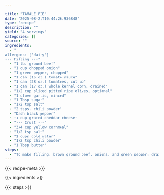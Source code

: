 ```yaml
---

title: "TAMALE PIE"
date: "2025-08-21T10:44:26.936848"
type: "recipe"
description: ""
yield: "4 servings"
categories: []
source: ""
ingredients:
  - "
allergens: ['dairy']
--- Filling ---"
  - "1 lb. ground beef"
  - "1 cup chopped onion"
  - "1 green pepper, chopped"
  - "1 can (15 oz.) tomato sauce"
  - "1 can (28 oz.) tomatoes, cut up"
  - "1 can (17 oz.) whole kernel corn, drained"
  - "1/2 cup sliced pitted ripe olives, optional"
  - "1 clove garlic, minced"
  - "1 Tbsp sugar"
  - "1/2 tsp salt"
  - "2 tsps. chili powder"
  - "Dash black pepper"
  - "1 cup grated cheddar cheese"
  - "--- Crust ---"
  - "3/4 cup yellow cornmeal"
  - "1/2 tsp salt"
  - "2 cups cold water"
  - "1/2 tsp chili powder"
  - "1 Tbsp butter"
steps:
  - "To make filling, brown ground beef, onions, and green pepper; drain. Add the remaining ingredients except for cheese. Bring to boil, simmer, uncovered for 20 minutes, or until thickened. Add the cheese; stir until melted. Set aside. To make crust, combine cornmeal, salt, water and chili powder in saucepan. Cook on medium-high, stirring constantly, until thick. Add butter; mix well. Spread half of crust mixture over bottom of a 9\"x13\" baking dish. Add filling; spoon on the remaining crust. Bake at 375 degrees for 45 minutes. Top with 1/2 cup grated cheese if desired."
---
```


{{< recipe-meta >}}

{{< ingredients >}}

{{< steps >}}
